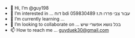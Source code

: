 - 👋 Hi, I’m @guy198
- 👀 I’m interested in ... דוח bdi עבור צבי פררו ת.ז 059830489
- 🌱 I’m currently learning ...
- 💞️ I’m looking to collaborate on ... בכל נושא אפשרי שיש
- 📫 How to reach me ... guyduek30@gmail.com

<!---
guy198/guy198 is a ✨ special ✨ repository because its `README.md` (this file) appears on your GitHub profile.
You can click the Preview link to take a look at your changes.
--->
